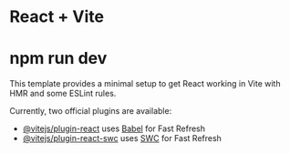 # React + Vite
# npm run dev
<!-- 

In this project, An online appointment booking website for doctors. In this hospital website we will add multiple doctors and user can filter the doctor with their specialty. User and choose the date and time slot within 7 days window and book the appointment with the doctor,web application built with HTML, CSS, Tailwind CSS, Framework By React.

 -->

This template provides a minimal setup to get React working in Vite with HMR and some ESLint rules.

Currently, two official plugins are available:

- [@vitejs/plugin-react](https://github.com/vitejs/vite-plugin-react/blob/main/packages/plugin-react/README.md) uses [Babel](https://babeljs.io/) for Fast Refresh
- [@vitejs/plugin-react-swc](https://github.com/vitejs/vite-plugin-react-swc) uses [SWC](https://swc.rs/) for Fast Refresh
